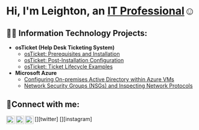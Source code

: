 <h1>Hi, I'm Leighton, an <a href="https://www.linkedin.com/in/leighton-draggon-ii-79848aa5/">IT Professional</a>☺</h1>

<h2>👨‍💻 Information Technology Projects:</h2>

- <b>osTicket (Help Desk Ticketing System)</b>
  - [osTicket: Prerequisites and Installation](https://github.com/leightondraggonII/osticket-prereqs)
  - [osTicket: Post-Installation Configuration](https://github.com/leightondraggonII/osticket-postinstallconfig)
  - [osTicket: Ticket Lifecycle Examples](https://github.com/leightondraggonII/osticket-lifecycle)
- <b>Microsoft Azure</b>
  - [Configuring On-premises Active Directory within Azure VMs](https://github.com/leightondraggonII/AzureVM-ActiveDirectoryConfig)
  - [Network Security Groups (NSGs) and Inspecting Network Protocols](https://github.com/leightondraggonII/AzureVM-NetworkSecurityGroups-Traffic)

<h2>🤳Connect with me:</h2>

[<img align="left" alt="Josh | Twitter" width="22px" src="https://cdn.jsdelivr.net/npm/simple-icons@v3/icons/twitter.svg" />][twitter]
[<img align="left" alt="Josh | LinkedIn" width="22px" src="https://cdn.jsdelivr.net/npm/simple-icons@v3/icons/linkedin.svg" />][linkedin]
[<img align="left" alt="Josh | Instagram" width="22px" src="https://cdn.jsdelivr.net/npm/simple-icons@v3/icons/instagram.svg" />][instagram]


[linkedin]: [https://linkedin.com/in/Josh](https://www.linkedin.com/in/leighton-draggon-ii-79848aa5/)
